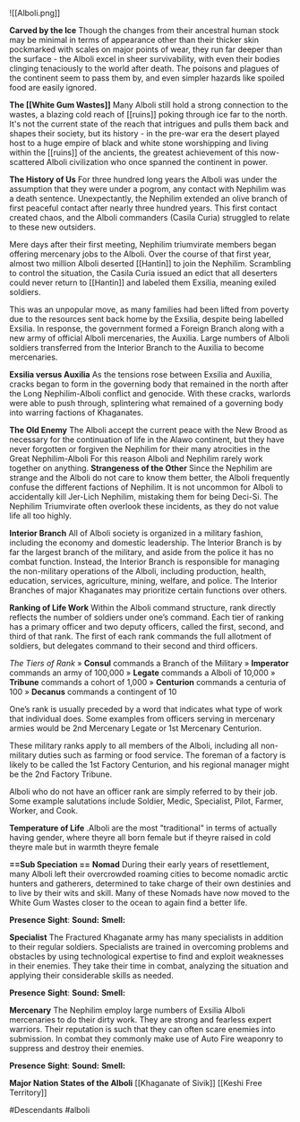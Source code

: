 ![[Alboli.png]]

**Carved by the Ice**
Though the changes from their ancestral human stock may be minimal in terms of
appearance other than their thicker skin pockmarked with scales on major points of wear, they run far deeper than the surface - the Alboli excel in sheer survivability,
with even their bodies  clinging tenaciously to the world after death. The poisons
and plagues of the continent seem to pass them by, and even simpler hazards like
spoiled food are easily ignored.

**The [[White Gum Wastes]]**
Many Alboli still hold a strong connection to the wastes, a blazing cold reach of [[ruins]] poking through ice far to the north. It's not the current state of the reach that intrigues and pulls them back and shapes their society, but its history - in the pre-war era the desert played host to a huge empire of black and white stone worshipping and living within the [[ruins]] of the ancients, the greatest achievement of this now-scattered Alboli civilization who once spanned the continent in power.

**The History of Us**
For three hundred long years the Alboli was under the assumption that they were under a pogrom, any contact with Nephilim was a death sentence. Unexpectantly, the Nephilim extended an olive branch of first peaceful contact after nearly three hundred years.  This first contact created chaos, and the Alboli commanders (Casila Curia) struggled to relate to these new outsiders. 

Mere days after their first meeting, Nephilim triumvirate members began offering mercenary jobs to the Alboli. Over the course of that first year, almost two million Alboli deserted [[Hantin]] to join the Nephilim. Scrambling to control the situation, the Casila Curia issued an edict that all deserters could never return to [[Hantin]] and labeled them Exsilia, meaning exiled soldiers.

This was an unpopular move, as many families had been lifted from poverty due to the resources sent back home by the Exsilia, despite being labelled Exsilia. In response, the government formed a Foreign Branch along with a new army of official Alboli mercenaries,
the Auxilia. Large numbers of Alboli soldiers transferred from the Interior Branch to the Auxilia to become mercenaries. 

**Exsilia versus Auxilia**
As the tensions rose between Exsilia and Auxilia, cracks began to form in the governing body that remained in the north after the Long Nephilim-Alboli conflict and genocide. With these cracks, warlords were able to push through, splintering what remained of a governing body into warring factions of Khaganates.

**The Old Enemy**
The Alboli accept the current peace with the New Brood as necessary for the continuation of life in the Alawo continent, but they have never forgotten or forgiven the Nephilim for their many atrocities in the Great Nephilim-Alboli For this reason Alboli and Nephilim
rarely work together on anything.
	**Strangeness of the Other**
	Since the Nephilim are strange and the Alboli do not care to know them better, the Alboli frequently confuse the different factions of Nephilim. It is not uncommon for Alboli to accidentally kill Jer-Lich Nephilim, mistaking them for being Deci-Si. The Nephilim Triumvirate often overlook these incidents, as they do not value life all too highly.

**Interior Branch**
All of Alboli society is organized in a military fashion, including the economy and domestic leadership. The Interior Branch is by far the largest branch of the military, and aside from the police it has no combat function. Instead, the Interior Branch is responsible for managing the non-military operations of the Alboli, including production, health, education, services, agriculture, mining, welfare, and police. The Interior Branches of major Khaganates may prioritize certain functions over others.

**Ranking of Life Work**
Within the Alboli command structure, rank directly reflects the number of soldiers under one’s command. Each tier of ranking has a primary officer and two deputy officers, called the first, second, and third of that rank. The first of each rank commands the full allotment of soldiers, but delegates command to their second and third officers.

*The Tiers of Rank*
» **Consul** commands a Branch of the Military
» **Imperator** commands an army of 100,000
» **Legate** commands a Alboli of 10,000
» **Tribune** commands a cohort of 1,000
» **Centurion** commands a centuria of 100
» **Decanus** commands a contingent of 10

One’s rank is usually preceded by a word that indicates what type of work that individual does. Some examples from officers serving in mercenary armies would be 2nd Mercenary Legate or 1st Mercenary Centurion.

These military ranks apply to all members of the Alboli, including all non-military duties such as farming or food service. The foreman of a factory is likely to be called the 1st Factory Centurion, and his regional manager might be the 2nd Factory Tribune.

Alboli who do not have an officer rank are simply referred to by their job. Some example salutations include Soldier, Medic, Specialist, Pilot, Farmer, Worker, and Cook.

**Temperature of Life**
.Alboli are the most "traditional" in terms of actually having gender, where theyre all born female but if theyre raised in cold theyre male but in warmth theyre female


**==Sub Speciation ==**
**Nomad**
During their early years of resettlement, many Alboli left their
overcrowded roaming cities to become nomadic arctic hunters and gatherers,
determined to take charge of their own destinies and to live by their wits and skill. Many of these Nomads have now moved to the White Gum Wastes closer to the ocean to again find a better life. 

**Presence** 
**Sight**: 
**Sound:** 
**Smell:** 

**Specialist**
The Fractured Khaganate army has many specialists in addition to their regular
soldiers. Specialists are trained in overcoming problems and obstacles
by using technological expertise to find and exploit weaknesses in
their enemies. They take their time in combat, analyzing the situation
and applying their considerable skills as needed.

**Presence** 
**Sight**:
**Sound:** 
**Smell:** 

**Mercenary**
The Nephilim employ large numbers of Exsilia Alboli mercenaries to do their dirty work. They are strong and fearless expert warriors. Their reputation is such that they can often scare enemies into submission. In combat they commonly make use of Auto Fire weaponry to suppress and destroy their enemies.

**Presence** 
**Sight**:
**Sound:** 
**Smell:** 

**Major Nation States of the Alboli**
[[Khaganate of Sivik]]
[[Keshi Free Territory]]

#Descendants #alboli 